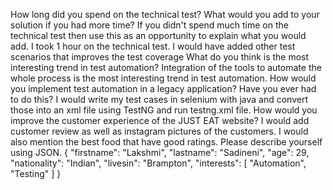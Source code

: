 How long did you spend on the technical test? What would you add to your solution if you had more time? If you didn't spend much time on the technical test then use this as an opportunity to explain what you would add.
I took 1 hour on the technical test. I would have added other test scenarios that improves the test coverage
What do you think is the most interesting trend in test automation?
Integration of the tools to automate the whole process is the most interesting trend in test automation.
How would you implement test automation in a legacy application? Have you ever had to do this?
I would write my test cases in selenium with java and convert those into an xml file using TestNG and run testng.xml file.
How would you improve the customer experience of the JUST EAT website?
I would add customer review as well as instagram pictures of the customers. I would also mention the best food that have good ratings.
Please describe yourself using JSON.
{
"firstname": "Lakshmi",
"lastname": "Sadineni",
"age": 29,
"nationality": "Indian",
"livesin": "Brampton",
"interests": [
"Automation",
"Testing"
]
}
